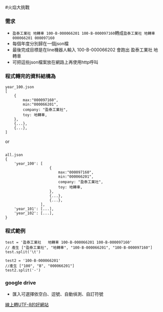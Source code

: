 #火焰大挑戰

### 需求 
* `盈泰工業社 地轉車 100-B-000066201 100-B-000097160`轉成`盈泰工業社 地轉車 000066201 000097160`
* 每個年度分別歸在一個json檔
* 最後完成目標是在line機器人輸入 100-B-000066202 會跑出 盈泰工業社 地轉車
* 可把這些json檔案放在網路上再使用http呼叫

### 程式轉完的資料結構為
```
year_100.json
[
	{
		max:"000097160",
		min:"000066201",
		company: "盈泰工業社",
		toy: 地轉車,
	},
	{...},
	{...},
]
```
or
```

all.json
{
	'year_100': [
					{
						max:"000097160",
						min:"000066201",
						company: "盈泰工業社",
						toy: 地轉車,
					},
					{...},
					{...},
				],
	'year_101': [...],
	'year_102': [...],
}
```

### 程式範例
```
test = '盈泰工業社	地轉車	100-B-000066201	100-B-000097160'
// 產生 ["盈泰工業社", "地轉車", "100-B-000066201", "100-B-000097160"]
test.split('\t')

test2 = '100-B-000066201'
//產生 ["100", "B", "000066201"]
test2.split('-')

```


### google drive 
* 匯入可選擇依空白、逗號、自動偵測、自訂符號


[線上轉UTF-8的好網站](https://subtitletools.com/convert-text-files-to-utf8-online)